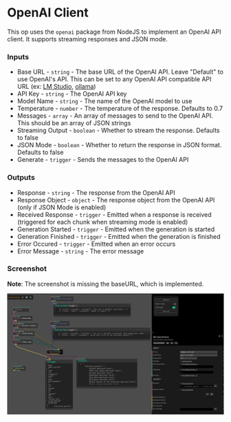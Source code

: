# OpenAI Client

This op uses the `openai` package from NodeJS to implement an OpenAI API client. It supports streaming responses and JSON mode.

### Inputs

* Base URL - `string` - The base URL of the OpenAI API. Leave "Default" to use OpenAI's API. This can be set to any OpenAI API compatible API URL (ex: [LM Studio](https://lmstudio.ai/), [ollama](https://ollama.com/))
* API Key - `string` - The OpenAI API key
* Model Name - `string` - The name of the OpenAI model to use
* Temperature - `number` - The temperature of the response. Defaults to 0.7
* Messages - `array` - An array of messages to send to the OpenAI API. This should be an array of JSON strings
* Streaming Output - `boolean` - Whether to stream the response. Defaults to false
* JSON Mode - `boolean` - Whether to return the response in JSON format. Defaults to false
* Generate - `trigger` - Sends the messages to the OpenAI API

### Outputs

* Response - `string` - The response from the OpenAI API
* Response Object - `object` - The response object from the OpenAI API (only if JSON Mode is enabled)
* Received Response - `trigger` - Emitted when a response is received (triggered for each chunk when streaming mode is enabled)
* Generation Started - `trigger` - Emitted when the generation is started
* Generation Finished - `trigger` - Emitted when the generation is finished
* Error Occured - `trigger` - Emitted when an error occurs
* Error Message - `string` - The error message

### Screenshot

**Note**: The screenshot is missing the baseURL, which is implemented.

![openai-client](../../screenshots/openai-client.png)